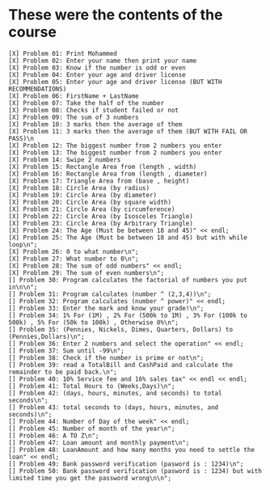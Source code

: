 # These were the contents of the course

    [X] Problem 01: Print Mohammed
    [X] Problem 02: Enter your name then print your name
    [X] Problem 03: Know if the number is odd or even
    [X] Problem 04: Enter your age and driver license
    [X] Problem 05: Enter your age and driver license (BUT WITH RECOMMENDATIONS)
    [X] Problem 06: FirstName + LastName
    [X] Problem 07: Take the half of the number
    [X] Problem 08: Checks if student failed or not
    [X] Problem 09: The sum of 3 numbers
    [X] Problem 10: 3 marks then the average of them
    [X] Problem 11: 3 marks then the average of them (BUT WITH FAIL OR PASS)\n
    [X] Problem 12: The biggest number from 2 numbers you enter
    [X] Problem 13: The biggest number from 2 numbers you enter
    [X] Problem 14: Swipe 2 numbers
    [X] Problem 15: Rectangle Area from (length , width)
    [X] Problem 16: Rectangle Area from (length , diameter)
    [X] Problem 17: Triangle Area from (base , height)
    [X] Problem 18: Circle Area (by radius)
    [X] Problem 19: Circle Area (by diameter)
    [X] Problem 20: Circle Area (by square width)
    [X] Problem 21: Circle Area (by circumference)
    [X] Problem 22: Circle Area (by Isosceles Triangle)
    [X] Problem 23: Circle Area (by Arbitrary Triangle)
    [X] Problem 24: The Age (Must be between 18 and 45)" << endl;
    [X] Problem 25: The Age (Must be between 18 and 45) but with while loop\n";
    [X] Problem 26: 0 to what number\n";
    [X] Problem 27: What number to 0\n";
    [X] Problem 28: The sum of odd numbers" << endl;
    [X] Problem 29: The sum of even numbers\n";
    [] Problem 30: Program calculates the factorial of numbers you put in\n\n";
    [] Problem 31: Program calculates (number ^ (2,3,4))\n";
    [] Problem 32: Program calculates (number ^ power)" << endl;
    [] Problem 33: Enter the mark and know your grade!\n";
    [] Problem 34: 1% For (1M) , 2% For (500k to 1M) , 3% For (100k to 500k) , 5% For (50k to 100k) , Otherwise 0%\n";
    [] Problem 35: (Pennies, Nickels, Dimes, Quarters, Dollars) to (Pennies,Dollars)\n";
    [] Problem 36: Enter 2 numbers and select the operation" << endl;
    [] Problem 37: Sum until -99\n";
    [] Problem 38: Check if the number is prime or not\n";
    [] Problem 39: read a TotalBill and CashPaid and calculate the remainder to be paid back.\n";
    [] Problem 40: 10% Service fee and 16% sales tax" << endl << endl;
    [] Problem 41: Total Hours to (Weeks,Days)\n";
    [] Problem 42: (days, hours, minutes, and seconds) to total seconds\n";
    [] Problem 43: total seconds to (days, hours, minutes, and seconds)\n";
    [] Problem 44: Number of Day of the week" << endl;
    [] Problem 45: Number of month of the year\n";
    [] Problem 46: A TO Z\n";
    [] Problem 47: Loan amount and monthly payment\n";
    [] Problem 48: LoanAmount and how many months you need to settle the loan" << endl;
    [] Problem 49: Bank password verification (pasword is : 1234)\n";
    [] Problem 50: Bank password verification (pasword is : 1234) but with limited time you get the password wrong\n\n";

